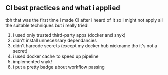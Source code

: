 ## CI best practices and what i applied
tbh that was the first time i made CI after i heard of it so i might not apply all the suitable techniques but i really tried!

1. i used only trusted third-party apps (docker and snyk)
2. didn't install unnecessary dependancies
3. didn't harcode secrets (except my docker hub nickname tho it's not a secret)
4. i used docker cache to speed up pipeline
5. implemented snyk!
6. i put a pretty badge about workflow passing
